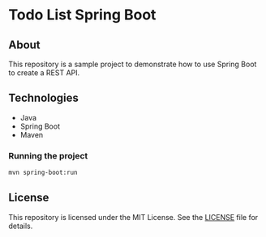 # Todo List Spring Boot

## About

This repository is a sample project to demonstrate how to use Spring Boot to create a REST API.

## Technologies

- Java
- Spring Boot
- Maven


### Running the project

```bash
mvn spring-boot:run
```

## License

This repository is licensed under the MIT License. See the [LICENSE](/LICENSE) file for details.
